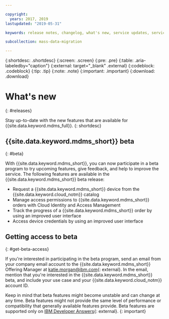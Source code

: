 ```yaml
---

copyright:
  years: 2017, 2019
lastupdated: "2019-05-31"

keywords: release notes, changelog, what's new, service updates, service bulletin

subcollection: mass-data-migration

---
```


{:shortdesc: .shortdesc}
{:screen: .screen}
{:pre: .pre}
{:table: .aria-labeledby="caption"}
{:external: target="_blank" .external}
{:codeblock: .codeblock}
{:tip: .tip}
{:note: .note}
{:important: .important}
{:download: .download}

# What's new
{: #releases}

Stay up-to-date with the new features that are available for {{site.data.keyword.mdms_full}}. 
{: shortdesc}

## {{site.data.keyword.mdms_short}} beta
{: #beta}

With {{site.data.keyword.mdms_short}}, you can now participate in a beta program to try upcoming features, give feedback, and help to improve the service. The following features are available in the {{site.data.keyword.mdms_short}} beta release:

- Request a {{site.data.keyword.mdms_short}} device from the {{site.data.keyword.cloud_notm}} catalog
- Manage access permissions to {{site.data.keyword.mdms_short}} orders with Cloud Identity and Access Management
- Track the progress of a {{site.data.keyword.mdms_short}} order by using an improved user interface 
- Access device credentials by using an improved user interface

## Getting access to beta
{: #get-beta-access}

If you're interested in participating in the beta program, send an email from your company email account to the {{site.data.keyword.mdms_short}} Offering Manager at [katie.morgan@ibm.com](mailto:katie.morgan@ibm.com){: external}. In the email, mention that you're interested in the {{site.data.keyword.mdms_short}} beta, and include your use case and your {{site.data.keyword.cloud_notm}} account ID.

Keep in mind that beta features might become unstable and can change at any time. Beta features might not provide the same level of performance or compatibility that generally available features provide. Beta features are supported only on [IBM Developer Answers](https://developer.ibm.com){: external}.
{: important}
